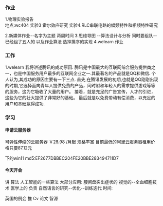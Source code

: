 ### 作业
1.物理实验报告   
地点:wc404
实验3 霍尔效应研究 
实验4.RLC串联电路的幅频特性和相频特性研究

2.新媒体作业--名字为主题 两周时间
3.思维导图 --算法设计与分析  同时要组队--已经组了五人的  以及作业算法 选择排序的实现
4.welearn 作业

### 工作
1.welearn
我将讲述腾讯的成功原因.
腾讯是中国最大的互联网综合服务提供商之一，也是中国服务用户最多的互联网企业之一.其最著名的产品就是QQ和微信.
个人认为,其成功的原因主要有一下三点.
首先,在腾讯发展的初期,也就是QQ刚刚出现的时期,它选择面向青年人提供免费的产品，同时附和年轻人的需求提供游戏等等的服务，这为它吸收了大量的用户。
接着，就是充足的广告宣传，人才的引进，这些为它的壮大提供了非常好的基础。
最后就是以免费带动有偿消费，以充足的用户和基础赢得成功.
### 学习


#### 申请云服务器
可弹性伸缩的云服务器 ￥28.98 /月起 规格丰富
目前最低的阿里云服务器租用价格只要87.12元


下的win11 md5:EF2677DBBEC204FE20BBE283494711D7


#### 今天开会

讲 算法 人工智能的一些算法
大部分应用:
腰间盘突出症状的
视觉的--全血细胞技术   医学上的
负责 自然语言的研究--优化--训练迭代
时间:  

英国的例会   推
Cv  论文
智源